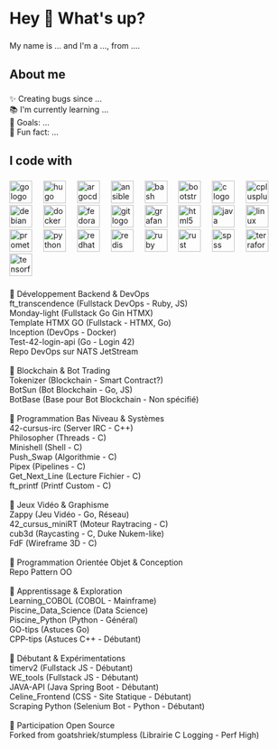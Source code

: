 <h1 align="left">Hey 👋 What's up?</h1>

###

<p align="left">My name is ... and I'm a ..., from ....</p>

###

<h2 align="left">About me</h2>

###

<p align="left">✨ Creating bugs since ...<br>📚 I'm currently learning ...<br>🎯 Goals: ...<br>🎲 Fun fact: ...</p>

###

<h2 align="left">I code with</h2>

###

<div align="left">
  <img src="https://cdn.jsdelivr.net/gh/devicons/devicon/icons/go/go-original.svg" height="40" alt="go logo"  />
  <img width="12" />
  <img src="https://cdn.jsdelivr.net/gh/devicons/devicon/icons/hugo/hugo-original.svg" height="40" alt="hugo logo"  />
  <img width="12" />
  <img src="https://cdn.jsdelivr.net/gh/devicons/devicon/icons/argocd/argocd-original.svg" height="40" alt="argocd logo"  />
  <img width="12" />
  <img src="https://cdn.jsdelivr.net/gh/devicons/devicon/icons/ansible/ansible-original.svg" height="40" alt="ansible logo"  />
  <img width="12" />
  <img src="https://cdn.jsdelivr.net/gh/devicons/devicon/icons/bash/bash-original.svg" height="40" alt="bash logo"  />
  <img width="12" />
  <img src="https://cdn.jsdelivr.net/gh/devicons/devicon/icons/bootstrap/bootstrap-original.svg" height="40" alt="bootstrap logo"  />
  <img width="12" />
  <img src="https://cdn.jsdelivr.net/gh/devicons/devicon/icons/c/c-original.svg" height="40" alt="c logo"  />
  <img width="12" />
  <img src="https://cdn.jsdelivr.net/gh/devicons/devicon/icons/cplusplus/cplusplus-original.svg" height="40" alt="cplusplus logo"  />
  <img width="12" />
  <img src="https://cdn.jsdelivr.net/gh/devicons/devicon/icons/debian/debian-original.svg" height="40" alt="debian logo"  />
  <img width="12" />
  <img src="https://cdn.jsdelivr.net/gh/devicons/devicon/icons/docker/docker-original.svg" height="40" alt="docker logo"  />
  <img width="12" />
  <img src="https://cdn.jsdelivr.net/gh/devicons/devicon/icons/fedora/fedora-original.svg" height="40" alt="fedora logo"  />
  <img width="12" />
  <img src="https://cdn.jsdelivr.net/gh/devicons/devicon/icons/git/git-original.svg" height="40" alt="git logo"  />
  <img width="12" />
  <img src="https://cdn.jsdelivr.net/gh/devicons/devicon/icons/grafana/grafana-original.svg" height="40" alt="grafana logo"  />
  <img width="12" />
  <img src="https://cdn.jsdelivr.net/gh/devicons/devicon/icons/html5/html5-original.svg" height="40" alt="html5 logo"  />
  <img width="12" />
  <img src="https://cdn.jsdelivr.net/gh/devicons/devicon/icons/java/java-original.svg" height="40" alt="java logo"  />
  <img width="12" />
  <img src="https://cdn.jsdelivr.net/gh/devicons/devicon/icons/linux/linux-original.svg" height="40" alt="linux logo"  />
  <img width="12" />
  <img src="https://cdn.jsdelivr.net/gh/devicons/devicon/icons/prometheus/prometheus-original.svg" height="40" alt="prometheus logo"  />
  <img width="12" />
  <img src="https://cdn.jsdelivr.net/gh/devicons/devicon/icons/python/python-original.svg" height="40" alt="python logo"  />
  <img width="12" />
  <img src="https://cdn.jsdelivr.net/gh/devicons/devicon/icons/redhat/redhat-original.svg" height="40" alt="redhat logo"  />
  <img width="12" />
  <img src="https://cdn.jsdelivr.net/gh/devicons/devicon/icons/redis/redis-original.svg" height="40" alt="redis logo"  />
  <img width="12" />
  <img src="https://cdn.jsdelivr.net/gh/devicons/devicon/icons/ruby/ruby-original.svg" height="40" alt="ruby logo"  />
  <img width="12" />
  <img src="https://cdn.jsdelivr.net/gh/devicons/devicon/icons/rust/rust-original.svg" height="40" alt="rust logo"  />
  <img width="12" />
  <img src="https://cdn.jsdelivr.net/gh/devicons/devicon/icons/spss/spss-original.svg" height="40" alt="spss logo"  />
  <img width="12" />
  <img src="https://cdn.jsdelivr.net/gh/devicons/devicon/icons/terraform/terraform-original.svg" height="40" alt="terraform logo"  />
  <img width="12" />
  <img src="https://cdn.jsdelivr.net/gh/devicons/devicon/icons/tensorflow/tensorflow-original.svg" height="40" alt="tensorflow logo"  />
</div>

###

<p align="left">🔹 Développement Backend & DevOps<br>ft_transcendence (Fullstack DevOps - Ruby, JS)<br>Monday-light (Fullstack Go Gin HTMX)<br>Template HTMX GO (Fullstack - HTMX, Go)<br>Inception (DevOps - Docker)<br>Test-42-login-api (Go - Login 42)<br>Repo DevOps sur NATS JetStream<br><br>🔹 Blockchain & Bot Trading<br>Tokenizer (Blockchain - Smart Contract?)<br>BotSun (Bot Blockchain - Go, JS)<br>BotBase (Base pour Bot Blockchain - Non spécifié)<br><br>🔹 Programmation Bas Niveau & Systèmes<br>42-cursus-irc (Server IRC - C++)<br>Philosopher (Threads - C)<br>Minishell (Shell - C)<br>Push_Swap (Algorithmie - C)<br>Pipex (Pipelines - C)<br>Get_Next_Line (Lecture Fichier - C)<br>ft_printf (Printf Custom - C)<br><br>🔹 Jeux Vidéo & Graphisme<br>Zappy (Jeu Vidéo - Go, Réseau)<br>42_cursus_miniRT (Moteur Raytracing - C)<br>cub3d (Raycasting - C, Duke Nukem-like)<br>FdF (Wireframe 3D - C)<br><br>🔹 Programmation Orientée Objet & Conception<br>Repo Pattern OO<br><br>🔹 Apprentissage & Exploration<br>Learning_COBOL (COBOL - Mainframe)<br>Piscine_Data_Science (Data Science)<br>Piscine_Python (Python - Général)<br>GO-tips (Astuces Go)<br>CPP-tips (Astuces C++ - Débutant)<br><br>🔹 Débutant & Expérimentations<br>timerv2 (Fullstack JS - Débutant)<br>WE_tools (Fullstack JS - Débutant)<br>JAVA-API (Java Spring Boot - Débutant)<br>Celine_Frontend (CSS - Site Statique - Débutant)<br>Scraping Python (Selenium Bot - Python - Débutant)<br><br>🔹 Participation Open Source<br>Forked from goatshriek/stumpless (Librairie C Logging - Perf High)</p>

###